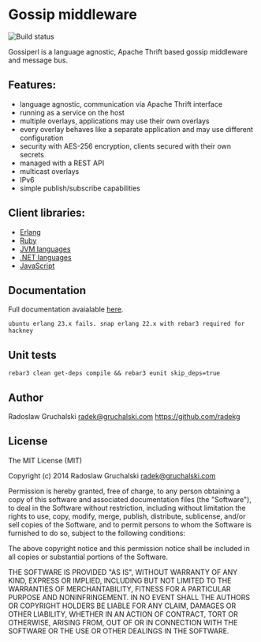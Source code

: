 # Gossip middleware

![Build status](https://travis-ci.org/gossiperl/gossiperl.svg?branch=master)

Gossiperl is a language agnostic, Apache Thrift based gossip middleware and message bus.

## Features:

 - language agnostic, communication via Apache Thrift interface
 - running as a service on the host
 - multiple overlays, applications may use their own overlays
 - every overlay behaves like a separate application and may use different configuration
 - security with AES-256 encryption, clients secured with their own secrets
 - managed with a REST API
 - multicast overlays
 - IPv6
 - simple publish/subscribe capabilities

## Client libraries:

- [Erlang](https://github.com/gossiperl/gossiperl-client-erlang)
- [Ruby](https://github.com/gossiperl/gossiperl-client-ruby)
- [JVM languages](https://github.com/gossiperl/gossiperl-client-jvm)
- [.NET languages](https://github.com/gossiperl/gossiperl-client-dotnet)
- [JavaScript](https://github.com/gossiperl/gossiperl-client-js)

## Documentation

Full documentation avaialable [here](https://github.com/gossiperl/gossiperl/wiki).

    ubuntu erlang 23.x fails. snap erlang 22.x with rebar3 required for hackney

## Unit tests

    rebar3 clean get-deps compile && rebar3 eunit skip_deps=true

## Author

Radoslaw Gruchalski <radek@gruchalski.com>
https://github.com/radekg

## License

The MIT License (MIT)

Copyright (c) 2014 Radoslaw Gruchalski <radek@gruchalski.com>

Permission is hereby granted, free of charge, to any person obtaining a copy
of this software and associated documentation files (the "Software"), to deal
in the Software without restriction, including without limitation the rights
to use, copy, modify, merge, publish, distribute, sublicense, and/or sell
copies of the Software, and to permit persons to whom the Software is
furnished to do so, subject to the following conditions:

The above copyright notice and this permission notice shall be included in
all copies or substantial portions of the Software.

THE SOFTWARE IS PROVIDED "AS IS", WITHOUT WARRANTY OF ANY KIND, EXPRESS OR
IMPLIED, INCLUDING BUT NOT LIMITED TO THE WARRANTIES OF MERCHANTABILITY,
FITNESS FOR A PARTICULAR PURPOSE AND NONINFRINGEMENT. IN NO EVENT SHALL THE
AUTHORS OR COPYRIGHT HOLDERS BE LIABLE FOR ANY CLAIM, DAMAGES OR OTHER
LIABILITY, WHETHER IN AN ACTION OF CONTRACT, TORT OR OTHERWISE, ARISING FROM,
OUT OF OR IN CONNECTION WITH THE SOFTWARE OR THE USE OR OTHER DEALINGS IN
THE SOFTWARE.
